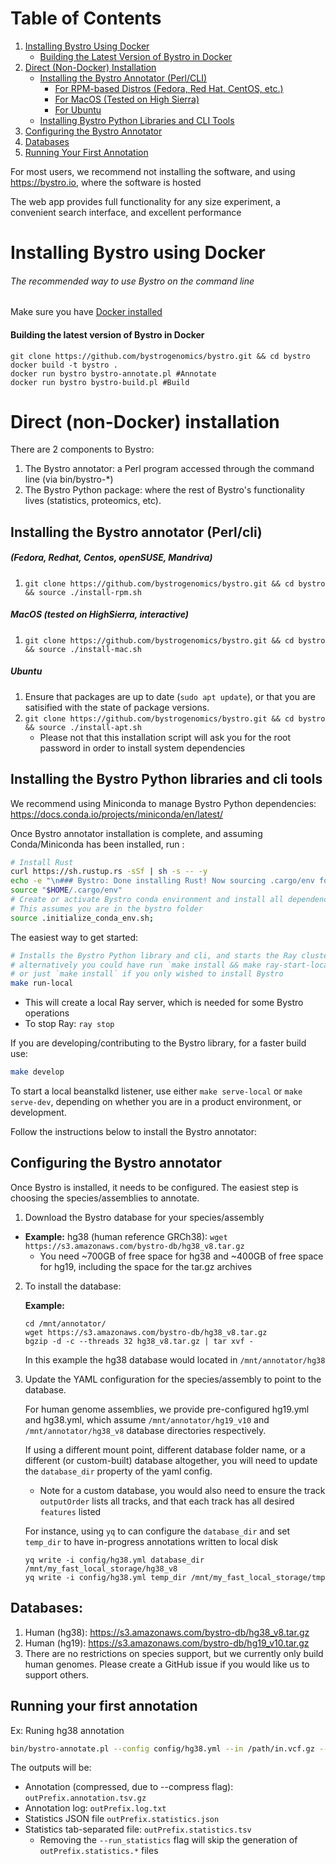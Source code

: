 # Table of Contents

1. [Installing Bystro Using Docker](#installing-bystro-using-docker)
   - [Building the Latest Version of Bystro in Docker](#building-the-latest-version-of-bystro-in-docker)
2. [Direct (Non-Docker) Installation](#direct-non-docker-installation)
   - [Installing the Bystro Annotator (Perl/CLI)](#installing-the-bystro-annotator-perlcli)
     - [For RPM-based Distros (Fedora, Red Hat, CentOS, etc.)](#fedora-redhat-centos-opensuse-mandriva)
     - [For MacOS (Tested on High Sierra)](#macos-tested-on-highsierra-interactive)
     - [For Ubuntu](#ubuntu)
   - [Installing Bystro Python Libraries and CLI Tools](#installing-the-bystro-python-libraries-and-cli-tools)
3. [Configuring the Bystro Annotator](#configuring-the-bystro-annotator)
4. [Databases](#databases)
5. [Running Your First Annotation](#running-your-first-annotation)

For most users, we recommend not installing the software, and using https://bystro.io, where the software is hosted

The web app provides full functionality for any size experiment, a convenient search interface, and excellent performance

# Installing Bystro using Docker

###### The recommended way to use Bystro on the command line

Make sure you have [Docker installed](https://store.docker.com/search?type=edition&offering=community)

#### Building the latest version of Bystro in Docker

```
git clone https://github.com/bystrogenomics/bystro.git && cd bystro
docker build -t bystro .
docker run bystro bystro-annotate.pl #Annotate
docker run bystro bystro-build.pl #Build
```

# Direct (non-Docker) installation

There are 2 components to Bystro:

1.  The Bystro annotator: a Perl program accessed through the command line (via bin/bystro-\*)
2.  The Bystro Python package: where the rest of Bystro's functionality lives (statistics, proteomics, etc).

## Installing the Bystro annotator (Perl/cli)

##### (Fedora, Redhat, Centos, openSUSE, Mandriva)

1.  `git clone https://github.com/bystrogenomics/bystro.git && cd bystro && source ./install-rpm.sh`

##### MacOS (tested on HighSierra, interactive)

1.  `git clone https://github.com/bystrogenomics/bystro.git && cd bystro && source ./install-mac.sh`

##### Ubuntu

1.  Ensure that packages are up to date (`sudo apt update`), or that you are satisified with the state of package versions.
2.  `git clone https://github.com/bystrogenomics/bystro.git && cd bystro && source ./install-apt.sh`
    - Please not that this installation script will ask you for the root password in order to install system dependencies

## Installing the Bystro Python libraries and cli tools

We recommend using Miniconda to manage Bystro Python dependencies: https://docs.conda.io/projects/miniconda/en/latest/

Once Bystro annotator installation is complete, and assuming Conda/Miniconda has been installed, run :

```sh
# Install Rust
curl https://sh.rustup.rs -sSf | sh -s -- -y
echo -e "\n### Bystro: Done installing Rust! Now sourcing .cargo/env for use in the current shell ###\n"
source "$HOME/.cargo/env"
# Create or activate Bystro conda environment and install all dependencies
# This assumes you are in the bystro folder
source .initialize_conda_env.sh;
```

The easiest way to get started:

```sh
# Installs the Bystro Python library and cli, and starts the Ray cluster
# alternatively you could have run `make install && make ray-start-local`
# or just `make install` if you only wished to install Bystro
make run-local
```

- This will create a local Ray server, which is needed for some Bystro operations
- To stop Ray: `ray stop`

If you are developing/contributing to the Bystro library, for a faster build use:

```sh
make develop
```

To start a local beanstalkd listener, use either `make serve-local` or `make serve-dev`, depending on whether you are in a product environment, or development.

Follow the instructions below to install the Bystro annotator:

## Configuring the Bystro annotator

Once Bystro is installed, it needs to be configured. The easiest step is choosing the species/assemblies to annotate.

1. Download the Bystro database for your species/assembly

- **Example:** hg38 (human reference GRCh38): `wget https://s3.amazonaws.com/bystro-db/hg38_v8.tar.gz`</strong>
  - You need ~700GB of free space for hg38 and ~400GB of free space for hg19, including the space for the tar.gz archives

2. To install the database:

   **Example:**

   ```shell
   cd /mnt/annotator/
   wget https://s3.amazonaws.com/bystro-db/hg38_v8.tar.gz
   bgzip -d -c --threads 32 hg38_v8.tar.gz | tar xvf -
   ```

   In this example the hg38 database would located in `/mnt/annotator/hg38`

3. Update the YAML configuration for the species/assembly to point to the database.

   For human genome assemblies, we provide pre-configured hg19.yml and hg38.yml, which assume `/mnt/annotator/hg19_v10` and `/mnt/annotator/hg38_v8` database directories respectively.

   If using a different mount point, different database folder name, or a different (or custom-built) database altogether,
   you will need to update the `database_dir` property of the yaml config.

   - Note for a custom database, you would also need to ensure the track `outputOrder` lists all tracks, and that each track has all desired `features` listed

   For instance, using `yq` to can configure the `database_dir` and set `temp_dir` to have in-progress annotations written to local disk

   ```shell
   yq write -i config/hg38.yml database_dir /mnt/my_fast_local_storage/hg38_v8
   yq write -i config/hg38.yml temp_dir /mnt/my_fast_local_storage/tmp
   ```

## Databases:

1. Human (hg38): https://s3.amazonaws.com/bystro-db/hg38_v8.tar.gz
2. Human (hg19): https://s3.amazonaws.com/bystro-db/hg19_v10.tar.gz
3. There are no restrictions on species support, but we currently only build human genomes. Please create a GitHub issue if you would like us to support others.

## Running your first annotation

Ex: Runing hg38 annotation

```sh
bin/bystro-annotate.pl --config config/hg38.yml --in /path/in.vcf.gz --out /path/outPrefix --run_statistics [0,1] --compress
```

The outputs will be:

- Annotation (compressed, due to --compress flag): `outPrefix.annotation.tsv.gz`
- Annotation log: `outPrefix.log.txt`
- Statistics JSON file `outPrefix.statistics.json`
- Statistics tab-separated file: `outPrefix.statistics.tsv`
  - Removing the `--run_statistics` flag will skip the generation of `outPrefix.statistics.*` files
